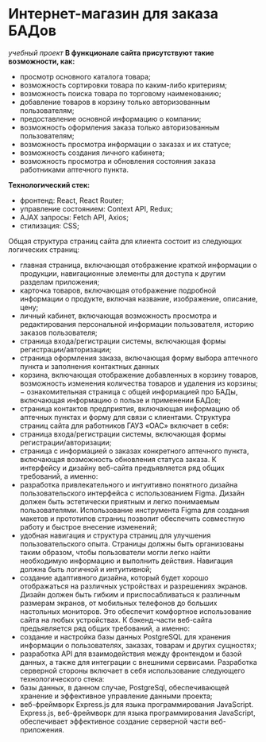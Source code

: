 # **Интернет-магазин для заказа БАДов**
*учебный проект*
**В функционале сайта присутствуют такие возможности, как:**
- просмотр основного каталога товара;
- возможность сортировки товара по каким-либо критериям;
- возможность поиска товара по торговому наименованию;
- добавление товаров в корзину только авторизованным пользователям;
- предоставление основной информацию о компании;
- возможность оформления заказа только авторизованным пользователям;  
- возможность просмотра информации о заказах и их статусе;
- возможность создания личного кабинета;
- возможность просмотра и обновления состояния заказа работниками аптечного пункта.

**Технологический стек:**
- фронтенд: React, React Router;
- управление состоянием: Context API, Redux;
- AJAX запросы: Fetch API, Axios;
- стилизация: CSS;

Общая структура страниц сайта для клиента состоит из следующих логических страниц:
- главная страница, включающая отображение краткой информации о продукции, навигационные элементы для доступа к другим разделам приложения;
- карточка товаров, включающая отображение подробной информации о продукте, включая название, изображение, описание, цену;
- личный кабинет, включающая возможность просмотра и редактирования персональной информации пользователя, историю заказов пользователя;
- страница входа/регистрации системы, включающая формы регистрации/авторизации;
- страница оформления заказа, включающая форму выбора аптечного пункта и заполнения контактных данных
- корзина, включающая отображение добавленных в корзину товаров, возможность изменения количества товаров и удаления из корзины;
− ознакомительная страница с общей информацией про БАДы, включающая информацию о пользе и применении БАДов;
- страница контактов предприятия, включающая информацию об аптечных пунктах и форму для связи с клиентами.
Структура страниц сайта для работников ГАУЗ «ОАС» включает в себя:
- страница входа/регистрации системы, включающая формы регистрации/авторизации;
- страница с информацией о заказах конкретного аптечного пункта, включающая возможность обновления статуса заказа. 
К интерфейсу и дизайну веб-сайта предъявляется ряд общих требований, а именно:
- разработка привлекательного и интуитивно понятного дизайна пользовательского интерфейса с использованием Figma. Дизайн должен быть эстетически приятным и легко понимаемым пользователями. Использование инструмента Figma для создания макетов и прототипов страниц позволит обеспечить совместную работу и быстрое внесение изменений;
- удобная навигация и структура страниц для улучшения пользовательского опыта. Страницы должны быть организованы таким образом, чтобы пользователи могли легко найти необходимую информацию и выполнить действия. Навигация должна быть логичной и интуитивной;
- создание адаптивного дизайна, который будет хорошо отображаться на различных устройствах и разрешениях экранов. Дизайн должен быть гибким и приспосабливаться к различным размерам экранов, от мобильных телефонов до больших настольных мониторов. Это обеспечит комфортное использование сайта на любых устройствах.
К бэкенд-части веб-сайта предъявляется ряд общих требований, а именно:
- создание и настройка базы данных PostgreSQL для хранения информации о пользователях, заказах, товарам и других сущностях;
- разработка API для взаимодействия между фронтендом и базой данных, а также для интеграции с внешними сервисами.
Разработка серверной стороны включает в себя использование следующего технологического стека:
- базы данных, в данном случае, PostgreSql, обеспечивающей хранение и эффективное управление данными проекта;
- веб-фреймворк Express.js для языка программирования JavaScript. Express.js, веб-фреймворк для языка программирования JavaScript, обеспечивает эффективное создание серверной части веб-приложения. 
